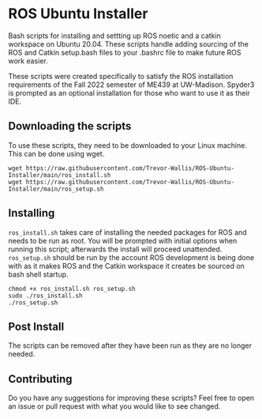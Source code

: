 # ROS Ubuntu Installer
Bash scripts for installing and settting up ROS noetic and a catkin workspace on Ubuntu 20.04. These scripts handle adding sourcing of the ROS and Catkin setup.bash files to your .bashrc file to make future ROS work easier.

These scripts were created specifically to satisfy the ROS installation requirements of the Fall 2022 semester of ME439 at UW-Madison. Spyder3 is prompted as an optional installation for those who want to use it as their IDE.

## Downloading the scripts
To use these scripts, they need to be downloaded to your Linux machine. This can be done using wget.

```
wget https://raw.githubusercontent.com/Trevor-Wallis/ROS-Ubuntu-Installer/main/ros_install.sh
wget https://raw.githubusercontent.com/Trevor-Wallis/ROS-Ubuntu-Installer/main/ros_setup.sh
```

## Installing
`ros_install.sh` takes care of installing the needed packages for ROS and needs to be run as root. You will be prompted with initial options when running this script; afterwards the install will proceed unattended.
`ros_setup.sh` should be run by the account ROS development is being done with as it makes ROS and the Catkin workspace it creates be sourced on bash shell startup.

```
chmod +x ros_install.sh ros_setup.sh
sudo ./ros_install.sh
./ros_setup.sh
```

## Post Install
The scripts can be removed after they have been run as they are no longer needed.

## Contributing
Do you have any suggestions for improving these scripts? Feel free to open an issue or pull request with what you would like to see changed.
